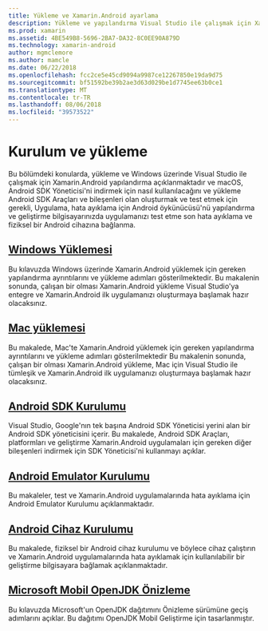 ```yaml
---
title: Yükleme ve Xamarin.Android ayarlama
description: Yükleme ve yapılandırma Visual Studio ile çalışmak için Xamarin.Android nasıl.
ms.prod: xamarin
ms.assetid: 4BE549B8-5696-2BA7-DA32-8C0EE90A879D
ms.technology: xamarin-android
author: mgmclemore
ms.author: mamcle
ms.date: 06/22/2018
ms.openlocfilehash: fcc2ce5e45cd9094a9987ce12267850e19da9d75
ms.sourcegitcommit: bf51592be39b2ae3d63d029be1d7745ee63b0ce1
ms.translationtype: MT
ms.contentlocale: tr-TR
ms.lasthandoff: 08/06/2018
ms.locfileid: "39573522"
---
```

# <a name="setup-and-installation"></a>Kurulum ve yükleme

Bu bölümdeki konularda, yükleme ve Windows üzerinde Visual Studio ile çalışmak için Xamarin.Android yapılandırma açıklanmaktadır ve macOS, Android SDK Yöneticisi'ni indirmek için nasıl kullanılacağını ve yükleme Android SDK Araçları ve bileşenleri olan oluşturmak ve test etmek için gerekli, Uygulama, hata ayıklama için Android öykünücüsü'nü yapılandırma ve geliştirme bilgisayarınızda uygulamanızı test etme son hata ayıklama ve fiziksel bir Android cihazına bağlanma.


## <a name="windows-installationandroidget-startedinstallationwindowsmd"></a>[Windows Yüklemesi](~/android/get-started/installation/windows.md)

Bu kılavuzda Windows üzerinde Xamarin.Android yüklemek için gereken yapılandırma ayrıntılarını ve yükleme adımları gösterilmektedir. Bu makalenin sonunda, çalışan bir olması Xamarin.Android yükleme Visual Studio'ya entegre ve Xamarin.Android ilk uygulamanızı oluşturmaya başlamak hazır olacaksınız.

## <a name="mac-installationhttpsdocsmicrosoftcomen-usvisualstudiomacinstallation"></a>[Mac yüklemesi](https://docs.microsoft.com/en-us/visualstudio/mac/installation)

Bu makalede, Mac'te Xamarin.Android yüklemek için gereken yapılandırma ayrıntılarını ve yükleme adımları gösterilmektedir Bu makalenin sonunda, çalışan bir olması Xamarin.Android yükleme, Mac için Visual Studio ile tümleşik ve Xamarin.Android ilk uygulamanızı oluşturmaya başlamak hazır olacaksınız.

## <a name="android-sdk-setupandroidget-startedinstallationandroid-sdkmd"></a>[Android SDK Kurulumu](~/android/get-started/installation/android-sdk.md)

Visual Studio, Google'nın tek başına Android SDK Yöneticisi yerini alan bir Android SDK yöneticisini içerir. Bu makalede, Android SDK Araçları, platformları ve geliştirme Xamarin.Android uygulamaları için gereken diğer bileşenleri indirmek için SDK Yöneticisi'ni kullanmayı açıklar.

## <a name="android-emulator-setupandroidget-startedinstallationandroid-emulatorindexmd"></a>[Android Emulator Kurulumu](~/android/get-started/installation/android-emulator/index.md)

Bu makaleler, test ve Xamarin.Android uygulamalarında hata ayıklama için Android Emulator Kurulumu açıklanmaktadır.

## <a name="android-device-setupandroidget-startedinstallationset-up-device-for-developmentmd"></a>[Android Cihaz Kurulumu](~/android/get-started/installation/set-up-device-for-development.md)

Bu makalede, fiziksel bir Android cihaz kurulumu ve böylece cihaz çalıştırın ve Xamarin.Android uygulamalarında hata ayıklamak için kullanılabilir bir geliştirme bilgisayara bağlamak açıklanmaktadır.

## <a name="microsoft-mobile-openjdk-previewandroidget-startedinstallationopenjdkmd"></a>[Microsoft Mobil OpenJDK Önizleme](~/android/get-started/installation/openjdk.md)

Bu kılavuzda Microsoft'un OpenJDK dağıtımını Önizleme sürümüne geçiş adımlarını açıklar. Bu dağıtımı OpenJDK Mobil Geliştirme için tasarlanmıştır.
